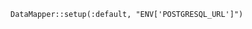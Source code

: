 <!-- usedin: [ _includes/_inlines/Deployment/Rails/sinatra-stacks] - layout:code post: sinatra-stacks_datamapper -->

```
DataMapper::setup(:default, "ENV['POSTGRESQL_URL']")
```
